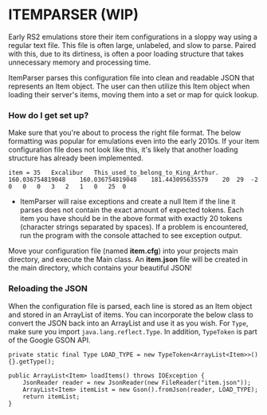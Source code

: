 # ITEMPARSER (WIP) #

Early RS2 emulations store their item configurations in a sloppy way using a regular text file. This file is often large, unlabeled, and slow to parse. Paired with this, due to its dirtiness, is often a poor loading structure that takes unnecessary memory and processing time. 

ItemParser parses this configuration file into clean and readable JSON that represents an Item object. The user can then utilize this Item object when loading their server's items, moving them into a set or map for quick lookup.

### How do I get set up? ###

Make sure that you're about to process the right file format. The below formatting was popular for emulations even into the early 2010s. If your item configuration file does not look like this, it's likely that another loading structure has already been implemented.

    item = 35	Excalibur	This_used_to_belong_to_King_Arthur.	160.036754819048	160.036754819048	181.443095635579	20	29	-2	0	0	0	3	2	1	0	25	0

 - ItemParser will raise exceptions and create a null Item if the line it parses does not contain the exact amount of expected tokens. Each item you have should be in the above format with exactly 20 tokens (character strings separated by spaces). If a problem is encountered, run the program with the console attached to see exception output.

Move your configuration file (named **item.cfg**) into your projects main directory, and execute the Main class. An **item.json** file will be created in the main directory, which contains your beautiful JSON!

### Reloading the JSON ###
When the configuration file is parsed, each line is stored as an Item object and stored in an ArrayList of items. You can incorporate the below class to convert the JSON back into an ArrayList and use it as you wish. For `Type`, make sure you import `java.lang.reflect.Type`. In addition, `TypeToken` is part of the Google GSON API.

    private static final Type LOAD_TYPE = new TypeToken<ArrayList<Item>>(){}.getType();
    
    public ArrayList<Item> loadItems() throws IOException {
        JsonReader reader = new JsonReader(new FileReader("item.json"));
        ArrayList<Item> itemList = new Gson().fromJson(reader, LOAD_TYPE);
        return itemList;
    }

